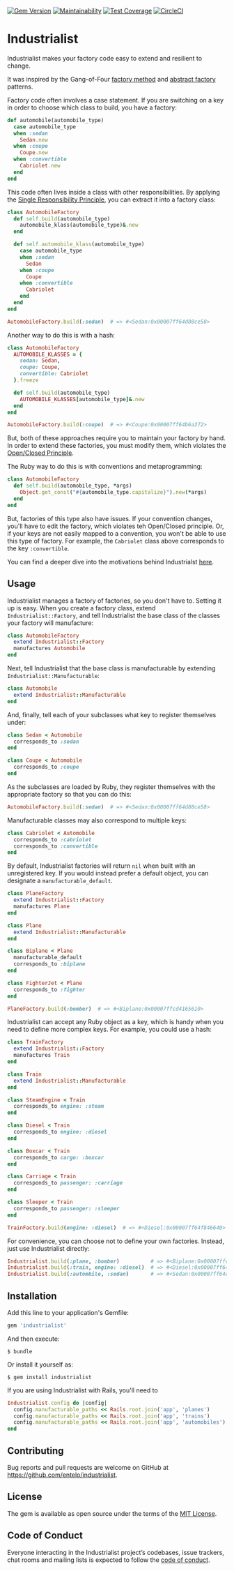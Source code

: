 [![Gem Version](https://badge.fury.io/rb/industrialist.svg)](https://badge.fury.io/rb/industrialist)
[![Maintainability](https://api.codeclimate.com/v1/badges/96f6341cfb748a19f90c/maintainability)](https://codeclimate.com/github/entelo/industrialist/maintainability)
[![Test Coverage](https://api.codeclimate.com/v1/badges/96f6341cfb748a19f90c/test_coverage)](https://codeclimate.com/github/entelo/industrialist/test_coverage)
[![CircleCI](https://circleci.com/gh/entelo/industrialist.svg?style=svg)](https://circleci.com/gh/entelo/industrialist)

# Industrialist

Industrialist makes your factory code easy to extend and resilient to change.

It was inspired by the Gang-of-Four [factory method](https://en.wikipedia.org/wiki/Factory_method_pattern) and [abstract factory](https://en.wikipedia.org/wiki/Abstract_factory_pattern) patterns.

Factory code often involves a case statement. If you are switching on a key in order to choose which class to build, you have a factory:

```ruby
def automobile(automobile_type)
  case automobile_type
  when :sedan
    Sedan.new
  when :coupe
    Coupe.new
  when :convertible
    Cabriolet.new
  end
end
```

This code often lives inside a class with other responsibilities. By applying the [Single Responsibility Principle](https://en.wikipedia.org/wiki/Single_responsibility_principle), you can extract it into a factory class:

```ruby
class AutomobileFactory
  def self.build(automobile_type)
    automobile_klass(automobile_type)&.new
  end

  def self.automobile_klass(automobile_type)
    case automobile_type
    when :sedan
      Sedan
    when :coupe
      Coupe
    when :convertible
      Cabriolet
    end
  end
end

AutomobileFactory.build(:sedan)  # => #<Sedan:0x00007ff64d88ce58>
```

Another way to do this is with a hash:

```ruby
class AutomobileFactory
  AUTOMOBILE_KLASSES = {
    sedan: Sedan,
    coupe: Coupe,
    convertible: Cabriolet
  }.freeze

  def self.build(automobile_type)
    AUTOMOBILE_KLASSES[automobile_type]&.new
  end
end

AutomobileFactory.build(:coupe)  # => #<Coupe:0x00007ff64b6a372>
```

But, both of these approaches require you to maintain your factory by hand. In order to extend these factories, you must modify them, which violates the [Open/Closed Principle](https://en.wikipedia.org/wiki/Open%E2%80%93closed_principle).

The Ruby way to do this is with conventions and metaprogramming:

```ruby
class AutomobileFactory
  def self.build(automobile_type, *args)
    Object.get_const("#{automobile_type.capitalize}").new(*args)
  end
end
```

But, factories of this type also have issues. If your convention changes, you'll have to edit the factory, which violates teh Open/Closed principle. Or, if your keys are not easily mapped to a convention, you won't be able to use this type of factory. For example, the `Cabriolet` class above corresponds to the key `:convertible`. 

You can find a deeper dive into the motivations behind Industrialst [here](https://engineering.entelo.com/extension-without-modification-cb0f9cfb64a3).

## Usage

Industrialist manages a factory of factories, so you don't have to. Setting it up is easy. When you create a factory class, extend `Industrialist::Factory`, and tell Industrialist the base class of the classes your factory will manufacture:

```ruby
class AutomobileFactory
  extend Industrialist::Factory
  manufactures Automobile
end
```

Next, tell Industrialist that the base class is manufacturable by extending `Industrialist::Manufacturable`:

```ruby
class Automobile
  extend Industrialist::Manufacturable
end
```

And, finally, tell each of your subclasses what key to register themselves under:

```ruby
class Sedan < Automobile
  corresponds_to :sedan
end

class Coupe < Automobile
  corresponds_to :coupe
end
```

As the subclasses are loaded by Ruby, they register themselves with the appropriate factory so that you can do this:

```ruby
AutomobileFactory.build(:sedan)  # => #<Sedan:0x00007ff64d88ce58>
```

Manufacturable classes may also correspond to multiple keys:

```ruby
class Cabriolet < Automobile
  corresponds_to :cabriolet
  corresponds_to :convertible
end
```

By default, Industrialist factories will return `nil` when built with an unregistered key. If you would instead prefer a default object, you can designate a `manufacturable_default`.

```ruby
class PlaneFactory
  extend Industrialist::Factory
  manufactures Plane
end

class Plane
  extend Industrialist::Manufacturable
end

class Biplane < Plane
  manufacturable_default
  corresponds_to :biplane
end

class FighterJet < Plane
  corresponds_to :fighter
end

PlaneFactory.build(:bomber)  # => #<Biplane:0x00007ffcd4165610>
```

Industrialist can accept any Ruby object as a key, which is handy when you need to define more complex keys. For example, you could use a hash:

```ruby
class TrainFactory
  extend Industrialist::Factory
  manufactures Train
end

class Train
  extend Industrialist::Manufacturable
end

class SteamEngine < Train
  corresponds_to engine: :steam
end

class Diesel < Train
  corresponds_to engine: :diesel
end

class Boxcar < Train
  corresponds_to cargo: :boxcar
end

class Carriage < Train
  corresponds_to passenger: :carriage
end

class Sleeper < Train
  corresponds_to passenger: :sleeper
end

TrainFactory.build(engine: :diesel)  # => #<Diesel:0x00007ff64f846640>
```

For convenience, you can choose not to define your own factories. Instead, just use Industrialist directly:

```ruby
Industrialist.build(:plane, :bomber)          # => #<Biplane:0x00007ffcd4165610>
Industrialist.build(:train, engine: :diesel)  # => #<Diesel:0x00007ff64f846640>
Industrialist.build(:autombile, :sedan)       # => #<Sedan:0x00007ff64d88ce58>
```

## Installation

Add this line to your application's Gemfile:

```ruby
gem 'industrialist'
```

And then execute:

    $ bundle

Or install it yourself as:

    $ gem install industrialist

If you are using Industrialist with Rails, you'll need to

```ruby
Industrialist.config do |config|
  config.manufacturable_paths << Rails.root.join('app', 'planes')
  config.manufacturable_paths << Rails.root.join('app', 'trains')
  config.manufacturable_paths << Rails.root.join('app', 'automobiles')
end
```

## Contributing

Bug reports and pull requests are welcome on GitHub at https://github.com/entelo/industrialist.

## License

The gem is available as open source under the terms of the [MIT License](https://opensource.org/licenses/MIT).

## Code of Conduct

Everyone interacting in the Industrialist project’s codebases, issue trackers, chat rooms and mailing lists is expected to follow the [code of conduct](https://github.com/entelo/industrialist/blob/master/CODE_OF_CONDUCT.md).
